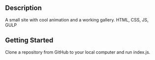 Description
-----------
A small site with cool animation and a working gallery. HTML, CSS, JS, GULP


Getting Started
---------------
Clone a repository from GitHub to your local computer and run index.js.
